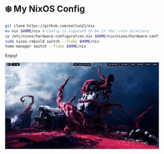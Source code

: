 # ❄️ My NixOS Config

```bash
git clone https://github.com/ealtun21/nix
mv nix $HOME/nix # Config is supposed to be in the ~/nix directory
cp /etc/nixos/hardware-configuration.nix $HOME/nix/nixos/hardware-configuration.nix
sudo nixos-rebuild switch --flake $HOME/nix
home-manager switch --flake $HOME/nix
```
Enjoy!

![Screenshot](./screenshot.png)
